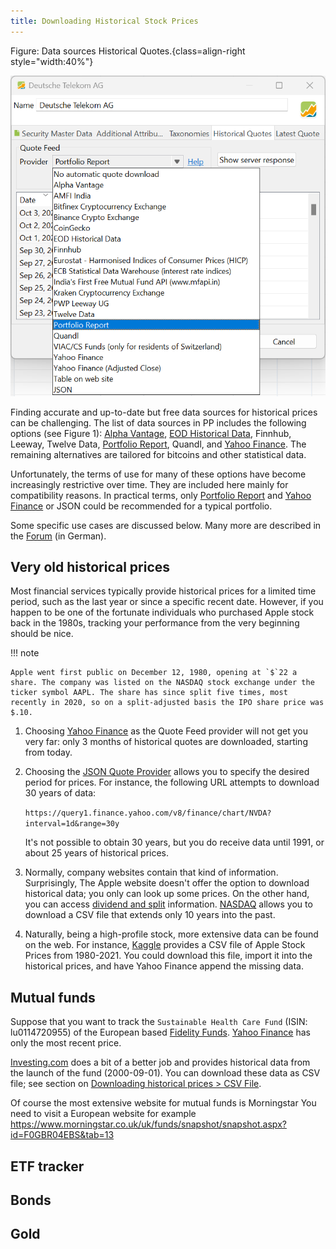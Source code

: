 ```yaml
---
title: Downloading Historical Stock Prices
---
```


Figure: Data sources Historical Quotes.{class=align-right style="width:40%"}

![](../../reference/file/images/quote-feeds.png)

Finding accurate and up-to-date but free data sources for historical prices can be challenging. The list of data sources in PP includes the following options (see Figure 1): [Alpha Vantage](alpha-vantage.md), [EOD Historical Data](eodhd.md), Finnhub, Leeway, Twelve Data, [Portfolio Report](portfolioreport.md), Quandl, and [Yahoo Finance](yahoo-finance.md). The remaining alternatives are tailored for bitcoins and other statistical data.

Unfortunately, the terms of use for many of these options have become increasingly restrictive over time. They are included here mainly for compatibility reasons. In practical terms, only [Portfolio Report](portfolioreport.md) and [Yahoo Finance](yahoo-finance.md) or JSON could be recommended for a typical portfolio.

Some specific use cases are discussed below. Many more are described in the [Forum](https://forum.portfolio-performance.info/t/quellen-fur-historische-kurse/46) (in German).

## Very old historical prices

Most financial services typically provide historical prices for a limited time period, such as the last year or since a specific recent date. However, if you happen to be one of the fortunate individuals who purchased Apple stock back in the 1980s, tracking your performance from the very beginning should be nice.


!!! note

    Apple went first public on December 12, 1980, opening at `$`22 a share. The company was listed on the NASDAQ stock exchange under the ticker symbol AAPL. The share has since split five times, most recently in 2020, so on a split-adjusted basis the IPO share price was $.10.

1. Choosing [Yahoo Finance](./yahoo-finance.md) as the Quote Feed provider will not get you very far: only 3 months of historical quotes are downloaded, starting from today.

2. Choosing the [JSON Quote Provider](./json.md) allows you to specify the desired period for prices. For instance, the following URL attempts to download 30 years of data:

    `https://query1.finance.yahoo.com/v8/finance/chart/NVDA?interval=1d&range=30y`

    It's not possible to obtain 30 years, but you do receive data until 1991, or about 25 years of historical prices.

3. Normally, company websites contain that kind of information. Surprisingly, The Apple website doesn't offer the option to download historical data; you only can look up some prices. On the other hand, you can access [dividend and split](https://investor.apple.com/dividend-history/default.aspx) information. [NASDAQ](https://www.nasdaq.com/market-activity/stocks/aapl/historical) allows you to download a CSV file that extends only 10 years into the past.

4. Naturally, being a high-profile stock, more extensive data can be found on the web. For instance, [Kaggle](https://www.kaggle.com/datasets/meetnagadia/apple-stock-price-from-19802021) provides a CSV file of Apple Stock Prices from 1980-2021. You could download this file, import it into the historical prices, and have Yahoo Finance append the missing data.

## Mutual funds

Suppose that you want to track the `Sustainable Health Care Fund` (ISIN: lu0114720955) of the European based [Fidelity Funds](https://www.fidelity.lu/funds/factsheet/LU0114720955). [Yahoo Finance](https://finance.yahoo.com/quote/FJ2U.F/history?p=FJ2U.F) has only the most recent price.

[Investing.com](https://www.investing.com/funds/lu0114720955) does a bit of a better job and provides historical data from the launch of the fund (2000-09-01). You can download these data as CSV file; see section on [Downloading historical prices > CSV File](./csv-file.md).

Of course the most extensive website for mutual funds is Morningstar
You need to visit a European website for example https://www.morningstar.co.uk/uk/funds/snapshot/snapshot.aspx?id=F0GBR04EBS&tab=13


## ETF tracker

## Bonds

## Gold

